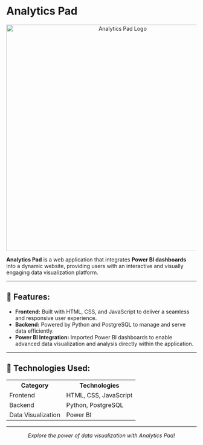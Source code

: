 # Analytics Pad

<p align="center">
  <img src="https://via.placeholder.com/600x200.png?text=Analytics+Pad" alt="Analytics Pad Logo" width="600">
</p>

**Analytics Pad** is a web application that integrates **Power BI dashboards** into a dynamic website, providing users with an interactive and visually engaging data visualization platform.

---

## 🌟 Features:
<ul>
  <li><b>Frontend:</b> Built with HTML, CSS, and JavaScript to deliver a seamless and responsive user experience.</li>
  <li><b>Backend:</b> Powered by Python and PostgreSQL to manage and serve data efficiently.</li>
  <li><b>Power BI Integration:</b> Imported Power BI dashboards to enable advanced data visualization and analysis directly within the application.</li>
</ul>

---

## 🚀 Technologies Used:
<table>
  <tr>
    <th>Category</th>
    <th>Technologies</th>
  </tr>
  <tr>
    <td>Frontend</td>
    <td>HTML, CSS, JavaScript</td>
  </tr>
  <tr>
    <td>Backend</td>
    <td>Python, PostgreSQL</td>
  </tr>
  <tr>
    <td>Data Visualization</td>
    <td>Power BI</td>
  </tr>
</table>

---

<p align="center">
  <i>Explore the power of data visualization with Analytics Pad!</i>
</p>
